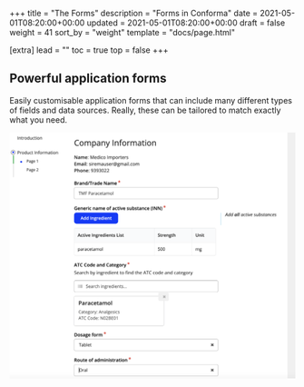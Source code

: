 +++
title = "The Forms"
description = "Forms in Conforma"
date = 2021-05-01T08:20:00+00:00
updated = 2021-05-01T08:20:00+00:00
draft = false
weight = 41
sort_by = "weight"
template = "docs/page.html"

[extra]
lead = ""
toc = true
top = false
+++

## Powerful application forms

Easily customisable application forms that can include many different types of fields and data sources.  Really, these can be tailored to match exactly what you need.

![form](/docs/about/demo/form2.png)


